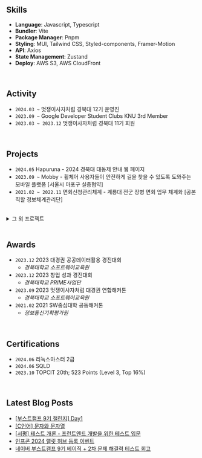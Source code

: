 ## Skills

- **Language**: Javascript, Typescript
- **Bundler**: Vite
- **Package Manager**: Pnpm
- **Styling**: MUI, Tailwind CSS, Styled-components, Framer-Motion
- **API**: Axios
- **State Management**: Zustand
- **Deploy**: AWS S3, AWS CloudFront

<br/>

## Activity

- `2024.03 ~` 멋쟁이사자처럼 경북대 12기 운영진
- `2023.09 ~` Google Developer Student Clubs KNU 3rd Member
- `2023.03 ~ 2023.12` 멋쟁이사자처럼 경북대 11기 회원

<br/>


## Projects

- `2024.05` Hapuruna - 2024 경북대 대동제 안내 웹 페이지
- `2023.09 ~` Mobby - 휠체어 사용자들이 안전하게 길을 찾을 수 있도록 도와주는 모바일 플랫폼 [서울시 마포구 실증협약]
- `2021.02 ~ 2022.11` 면회신청관리체계 - 계룡대 전군 장병 면회 업무 체계화 [공본직할 정보체계관리단]
<br/>

<details close>
  <summary>그 외 프로젝트</summary>
    <ul>
      <li><code>2024.05 ~ 2024.06</code> 가지 도서관 - 사용자 간 도서 대여 서비스 [경북대 GLOW 해커톤 출품작]</li>
      <li><code>2024.03 ~ 2024.06</code> Mohaji - 채팅을 통해 협업할 수 있는 동시 편집 서비스 [GDSC KNU 2차 프로젝트]</li>
      <li><code>2024.03</code> Luminocity - 포항시 유동인구 공공데이터를 활용한 옥외광고 위치 제안 서비스 [AWS 스마트시티 해커톤 출품작]</li>
      <li><code>2023.10 ~ 2023.12</code> 투개더 - 반려동물 동반장소 검색 및 추억 보관 서비스 [2023-02 데이타베이스 COMP0322 프로젝트]</li>
      <li><code>2023.09 ~ 2024.05</code> The Film Personal Color - 더 필름 퍼스널 컬러 진단 서비스 [말레이시아 현지 서비스 중]</li>
      <li><code>2023.09</code> 만다트 - 계획을 쉽게 세울 수 있는 만다르트 계획 도구 서비스 [2023 멋쟁이사자처럼 대경권 연합해커톤 출품작]</li>
      <li><code>2023.08</code> 멋쟁이사자처럼 대학 11기 중앙해커톤</li>
      <li><code>2023.07 ~ 2023.08</code> PICKTRE - 플로깅을 통한 업사이클링 리워드 플랫폼 [제10회 대한민국 SW융합 해커톤대회 출품작]</li>
      <li><code>2023.06 ~ 2023.07</code> 제11회 K-hackathon</li>
    </ul>
</details>

<br/>

## Awards

- `2023.12` 2023 대경권 공공데이터활용 경진대회
  - _경북대학교 소프트웨어교육원_
- `2023.12` 2023 창업 성과 경진대회
  - _경북대학교 PRIME사업단_
- `2023.09` 2023 멋쟁이사자처럼 대경권 연합해커톤
  - _경북대학교 소프트웨어교육원_
- `2021.02` 2021 SW중심대학 공동해커톤
  - _정보통신기획평가원_

<br/>

## Certifications

- `2024.06` 리눅스마스터 2급
- `2024.06` SQLD
- `2023.10` TOPCIT 20th; 523 Points (Level 3, Top 16%)

<br />

<!--
**junyeokk/junyeokk** is a ✨ _special_ ✨ repository because its `README.md` (this file) appears on your GitHub profile.

Here are some ideas to get you started:

- 🔭 I’m currently working on ...
- 🌱 I’m currently learning ...
- 👯 I’m looking to collaborate on ...
- 🤔 I’m looking for help with ...
- 💬 Ask me about ...
- 📫 How to reach me: ...
- 😄 Pronouns: ...
- ⚡ Fun fact: ...
-->


## Latest Blog Posts

- [[부스트캠프 9기 챌린지] Day1](https://laurent.tistory.com/entry/%EB%B6%80%EC%8A%A4%ED%8A%B8%EC%BA%A0%ED%94%84-9%EA%B8%B0-%EC%B1%8C%EB%A6%B0%EC%A7%80-Day1)
- [[C언어] 문자와 문자열](https://laurent.tistory.com/entry/C%EC%96%B8%EC%96%B4-%EB%AC%B8%EC%9E%90%EC%99%80-%EB%AC%B8%EC%9E%90%EC%97%B4)
- [[서평] 테스트 개론 - 프런트엔드 개발을 위한 테스트 입문](https://laurent.tistory.com/entry/%EC%84%9C%ED%8F%89-%ED%85%8C%EC%8A%A4%ED%8A%B8-%EA%B0%9C%EB%A1%A0-%ED%94%84%EB%9F%B0%ED%8A%B8%EC%97%94%EB%93%9C-%EA%B0%9C%EB%B0%9C%EC%9D%84-%EC%9C%84%ED%95%9C-%ED%85%8C%EC%8A%A4%ED%8A%B8-%EC%9E%85%EB%AC%B8)
- [인프콘 2024 랠릿 허브 등록 이벤트](https://laurent.tistory.com/entry/%EC%9D%B8%ED%94%84%EC%BD%98-2024-%EB%9E%A0%EB%A6%BF-%ED%97%88%EB%B8%8C-%EB%93%B1%EB%A1%9D-%EC%9D%B4%EB%B2%A4%ED%8A%B8)
- [네이버 부스트캠프 9기 베이직 + 2차 문제 해결력 테스트 회고](https://laurent.tistory.com/entry/%EB%84%A4%EC%9D%B4%EB%B2%84-%EB%B6%80%EC%8A%A4%ED%8A%B8%EC%BA%A0%ED%94%84-9%EA%B8%B0-%EB%B2%A0%EC%9D%B4%EC%A7%81-2%EC%B0%A8-%EB%AC%B8%EC%A0%9C-%ED%95%B4%EA%B2%B0%EB%A0%A5-%ED%85%8C%EC%8A%A4%ED%8A%B8-%ED%9A%8C%EA%B3%A0)

